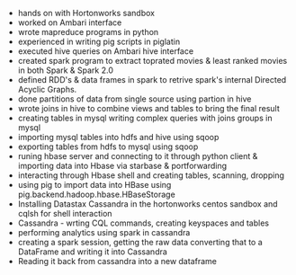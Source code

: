 
- hands on with Hortonworks sandbox
- worked on Ambari interface
- wrote mapreduce programs in python
- experienced in writing pig scripts in piglatin
- executed hive queries on Ambari hive interface
- created spark program to extract toprated movies & least ranked movies in both Spark & Spark 2.0
- defined RDD's & data frames in spark to retrive spark's internal Directed Acyclic Graphs.
- done partitions of data from single source using partion in hive
- wrote joins in hive to combine views and tables to bring the final result
- creating tables in mysql writing complex queries with joins groups in mysql
- importing mysql tables into hdfs and hive using sqoop
- exporting tables from hdfs to mysql using sqoop
- runing hbase server and connecting to it through python client & importing data into Hbase via starbase & portforwarding
- interacting through Hbase shell and creating tables, scanning, dropping
- using pig to import data into HBase using pig.backend.hadoop.hbase.HBaseStorage
- Installing Datastax Cassandra in the hortonworks centos sandbox and cqlsh for shell interaction
- Cassandra - wrting CQL commands, creating keyspaces and tables
- performing analytics using spark in cassandra
- creating a spark session, getting the raw data converting that to a DataFrame and writing it into Cassandra
- Reading it back from cassandra into a new dataframe 
